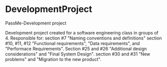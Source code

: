 # DevelopmentProject
PassMe-Development project

Development project created for a software engineering class in groups of 4. 
Responsible for:
section #7 "Naming conventions and definitions"
section #10, #11, #12 "Functional requirements", "Data requirements", and "Performace Requirements".
Section #25 and #26 "Additional design considerations" and "Final System Design".
section #30 and #31 "New problems" and "Migration to the new product".
